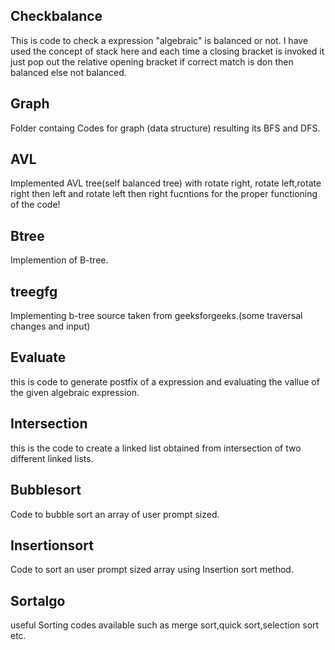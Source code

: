 ## Checkbalance
This is code to check a expression "algebraic" is balanced or not.
I have used the concept of stack here and each time a closing bracket is invoked it just pop out the relative opening bracket if correct match is don then balanced else not balanced.
## Graph
Folder containg Codes for graph (data structure) resulting its BFS and DFS.
## AVL
Implemented AVL tree(self balanced tree) with rotate right, rotate left,rotate right then left and rotate left then right fucntions for the proper functioning of the code!
## Btree
Implemention of B-tree.
## treegfg
Implementing b-tree source taken from geeksforgeeks.(some traversal changes and input)
## Evaluate
this is code to generate postfix of a expression and evaluating the vallue of the given algebraic expression.
## Intersection
this is the code to create a linked list obtained from intersection of two different linked lists.
## Bubblesort
Code to bubble sort an array of user prompt sized.
## Insertionsort
Code to sort an user prompt sized array using Insertion sort method.
## Sortalgo
useful Sorting codes available such as merge sort,quick sort,selection sort etc.

